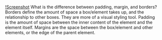 [!Screenshot](./images/Screenshot12.jpg)
What is the difference between padding, margin, and borders?
Borders define the amount of space a box/element takes up, and the relationship to other boxes. They are more of a visual styling tool.
Padding is the amount of space between the inner content of the element and the element itself.
Margins are the space between the box/element and other elements, or the edge of the parent element.
